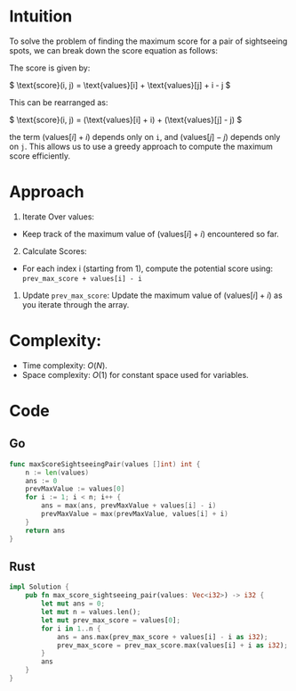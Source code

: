 # Intuition

To solve the problem of finding the maximum score for a pair of sightseeing spots, we can break down the score equation as follows:

The score is given by:

$
\text{score}(i, j) = \text{values}[i] + \text{values}[j] + i - j
$

This can be rearranged as:

$
\text{score}(i, j) = (\text{values}[i] + i) + (\text{values}[j] - j)
$

the term $(\text{values}[i] + i)$ depends only on `i`, and $(\text{values}[j] - j)$ depends only on `j`. This allows us to use a greedy approach to compute the maximum score efficiently.

# Approach

1. Iterate Over values:

- Keep track of the maximum value of $(\text{values}[i] + i)$ encountered so far.

2. Calculate Scores:

- For each index i (starting from 1), compute the potential score using: `prev_max_score + values[i] - i`

1. Update `prev_max_score`:
   Update the maximum value of $(\text{values}[i] + i)$ as you iterate through the array.

# Complexity:

- Time complexity: $O(N)$.
- Space complexity: $O(1)$ for constant space used for variables.

# Code

## Go

```go
func maxScoreSightseeingPair(values []int) int {
    n := len(values)
    ans := 0
    prevMaxValue := values[0]
    for i := 1; i < n; i++ {
        ans = max(ans, prevMaxValue + values[i] - i)
        prevMaxValue = max(prevMaxValue, values[i] + i)
    }
    return ans
}
```

## Rust

```rust
impl Solution {
    pub fn max_score_sightseeing_pair(values: Vec<i32>) -> i32 {
        let mut ans = 0;
        let mut n = values.len();
        let mut prev_max_score = values[0];
        for i in 1..n {
            ans = ans.max(prev_max_score + values[i] - i as i32);
            prev_max_score = prev_max_score.max(values[i] + i as i32);
        }
        ans
    }
}
```

$$
$$
